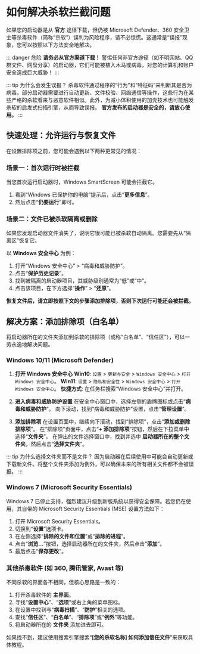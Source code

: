 # 如何解决杀软拦截问题

如果您的启动器是从 **官方** 途径下载，但仍被 Microsoft Defender、360 安全卫士等杀毒软件（简称“杀软”）误判为风险程序，请不必惊慌。这通常是“误报”现象，您可以按照以下方法安全地解决。

::: danger 危险
**请务必从官方渠道下载！**
警惕任何非官方途径（如不明网站、QQ群文件、网盘分享）的启动器，它们可能被植入木马或病毒，对您的计算机和账户安全造成巨大威胁！
:::

::: tip 为什么会发生误报？
杀毒软件通过程序的“行为”和“特征码”来判断其是否为病毒。部分启动器需要进行自动更新、文件校验、网络通信等操作，这些行为在某些严格的杀软看来与恶意软件相似。此外，为减小体积使用的加壳技术也可能触发杀软的启发式扫描引擎，从而导致误报。
**官方发布的启动器是安全的，请放心使用。**
:::

## 快速处理：允许运行与恢复文件

在设置排除项之前，您可能会遇到以下两种更常见的情况：

### 场景一：首次运行时被拦截

当您首次运行启动器时，Windows SmartScreen 可能会拦截它。

1. 看到“Windows 已保护你的电脑”提示后，点击“**更多信息**”。
2. 然后点击“**仍要运行**”即可。

### 场景二：文件已被杀软隔离或删除

如果您发现启动器文件消失了，说明它很可能已被杀软自动隔离。您需要先从“隔离区”恢复它。

以 **Windows 安全中心** 为例：

1. 打开“Windows 安全中心” > “病毒和威胁防护”。
2. 点击“**保护历史记录**”。
3. 找到被隔离的启动器项目，其威胁级别通常为“低”或“中”。
4. 点击该项目，在下方选择“**操作**” > “**还原**”。

**恢复文件后，请立即按照下文的步骤添加排除项，否则下次运行可能还会被拦截。**

## 解决方案：添加排除项（白名单）

将启动器所在的文件夹添加到杀软的排除项（或称“白名单”、“信任区”），可以一劳永逸地解决问题。

### Windows 10/11 (Microsoft Defender)

1. **打开 Windows 安全中心**
    **Win10**: `设置` > `更新与安全` > `Windows 安全中心` > `打开 Windows 安全中心`。
    **Win11**: `设置` > `隐私和安全性` > `Windows 安全中心` > `打开 Windows 安全中心`。
    **快捷方式**: 在任务栏搜索“Windows 安全中心”并打开。

2. **进入病毒和威胁防护设置**
    在安全中心窗口中，选择左侧的盾牌图标或点击“**病毒和威胁防护**”。
    向下滚动，找到“病毒和威胁防护”设置，点击“**管理设置**”。

3. **添加排除项**
    在设置页面中，继续向下滚动，找到“排除项”，点击“**添加或删除排除项**”。
    在“排除项”页面中，点击“**+ 添加排除项**”按钮，然后在下拉菜单中选择“**文件夹**”。
    在弹出的文件选择窗口中，找到并选中 **启动器所在的整个文件夹**，然后点击“**选择文件夹**”。

::: tip 为什么选择文件夹而不是文件？
因为启动器在后续使用中可能会自动更新或下载新文件。将整个文件夹添加为例外，可以确保未来的所有相关文件都不会被误报。
:::

### Windows 7 (Microsoft Security Essentials)

Windows 7 已停止支持，强烈建议升级到新版系统以获得安全保障。若您仍在使用，其自带的 Microsoft Security Essentials (MSE) 设置方法如下：

1. 打开 Microsoft Security Essentials。
2. 切换到“**设置**”选项卡。
3. 在左侧选择“**排除的文件和位置**”或“**排除的进程**”。
4. 点击“**浏览...**”按钮，选择启动器所在的文件夹，然后点击“**添加**”。
5. 最后点击“**保存更改**”。

### 其他杀毒软件 (如 360, 腾讯管家, Avast 等)

不同杀软的界面各不相同，但核心思路是一致的：

1. 打开杀毒软件的 **主界面**。
2. 寻找“**设置中心**”、“**选项**”或右上角的菜单图标。
3. 在设置中找到与“**病毒扫描**”、“**防护**”相关的选项。
4. 查找“**信任区**”、“**白名单**”、“**排除项**”或“**例外**”等功能。
5. 将启动器所在的 **文件夹** 添加进去即可。

如果找不到，建议使用搜索引擎搜索“**[您的杀软名称] 如何添加信任文件**”来获取具体教程。
